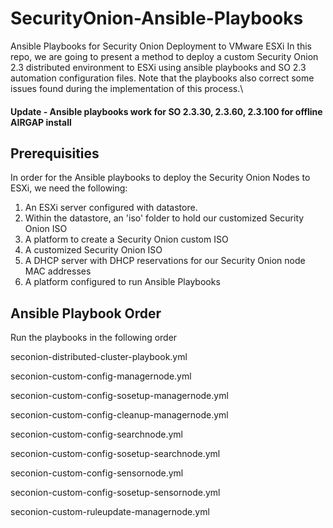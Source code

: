 # SecurityOnion-Ansible-Playbooks
Ansible Playbooks for Security Onion Deployment to VMware ESXi
In this repo, we are going to present a method to deploy a custom Security Onion 2.3 distributed environment to ESXi using ansible playbooks and SO 2.3 automation configuration files. Note that the playbooks also correct some issues found during the implementation of this process.\

#### Update - Ansible playbooks work for SO 2.3.30, 2.3.60, 2.3.100 for offline AIRGAP install

## Prerequisities
In order for the Ansible playbooks to deploy the Security Onion Nodes to ESXi, we need the following:
1. An ESXi server configured with datastore.  
2. Within the datastore, an 'iso' folder to hold our customized Security Onion ISO
3. A platform to create a Security Onion custom ISO
4. A customized Security Onion ISO
5. A DHCP server with DHCP reservations for our Security Onion node MAC addresses
6. A platform configured to run Ansible Playbooks

## Ansible Playbook Order

Run the playbooks in the following order

seconion-distributed-cluster-playbook.yml

seconion-custom-config-managernode.yml

seconion-custom-config-sosetup-managernode.yml

seconion-custom-config-cleanup-managernode.yml

seconion-custom-config-searchnode.yml

seconion-custom-config-sosetup-searchnode.yml

seconion-custom-config-sensornode.yml

seconion-custom-config-sosetup-sensornode.yml

seconion-custom-ruleupdate-managernode.yml
